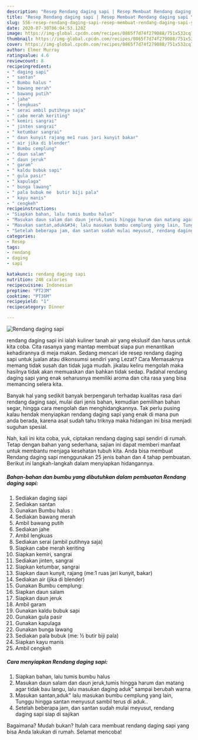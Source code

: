 ```yaml
---
description: "Resep Rendang daging sapi | Resep Membuat Rendang daging sapi Yang Sempurna"
title: "Resep Rendang daging sapi | Resep Membuat Rendang daging sapi Yang Sempurna"
slug: 556-resep-rendang-daging-sapi-resep-membuat-rendang-daging-sapi-yang-sempurna
date: 2020-07-30T06:04:53.128Z
image: https://img-global.cpcdn.com/recipes/0865f7d74f279088/751x532cq70/rendang-daging-sapi-foto-resep-utama.jpg
thumbnail: https://img-global.cpcdn.com/recipes/0865f7d74f279088/751x532cq70/rendang-daging-sapi-foto-resep-utama.jpg
cover: https://img-global.cpcdn.com/recipes/0865f7d74f279088/751x532cq70/rendang-daging-sapi-foto-resep-utama.jpg
author: Elmer Murray
ratingvalue: 4.6
reviewcount: 8
recipeingredient:
- " daging sapi"
- " santan"
- " Bumbu halus "
- " bawang merah"
- " bawang putih"
- " jahe"
- " lengkuas"
- " serai ambil putihnya saja"
- " cabe merah keriting"
- " kemiri sangrai"
- " jinten sangrai"
- " ketumbar sangrai"
- " daun kunyit rajang me1 ruas jari kunyit bakar"
- " air jika di blender"
- " Bumbu cemplung"
- " daun salam"
- " daun jeruk"
- " garam"
- " kaldu bubuk sapi"
- " gula pasir"
- " kapulaga"
- " bunga lawang"
- " pala bubuk me  butir biji pala"
- " kayu manis"
- " cengkeh"
recipeinstructions:
- "Siapkan bahan, lalu tumis bumbu halus"
- "Masukan daun salam dan daun jeruk,tumis hingga harum dan matang agar tidak bau langu, lalu masukan daging aduk&#34; sampai berubah warna"
- "Masukan santan,aduk&#34; lalu masukan bumbu cemplung yang lain, Tunggu hingga santan menyusut sambil terus di aduk.."
- "Setelah beberapa jam, dan santan sudah mulai meyusut, rendang daging sapi siap di sajikan"
categories:
- Resep
tags:
- rendang
- daging
- sapi

katakunci: rendang daging sapi 
nutrition: 248 calories
recipecuisine: Indonesian
preptime: "PT23M"
cooktime: "PT36M"
recipeyield: "1"
recipecategory: Dinner

---
```



![Rendang daging sapi](https://img-global.cpcdn.com/recipes/0865f7d74f279088/751x532cq70/rendang-daging-sapi-foto-resep-utama.jpg)


rendang daging sapi ini ialah kuliner tanah air yang ekslusif dan harus untuk kita coba. Cita rasanya yang mantap membuat siapa pun menantikan kehadirannya di meja makan.
Sedang mencari ide resep rendang daging sapi untuk jualan atau dikonsumsi sendiri yang Lezat? Cara Memasaknya memang tidak susah dan tidak juga mudah. jikalau keliru mengolah maka hasilnya tidak akan memuaskan dan bahkan tidak sedap. Padahal rendang daging sapi yang enak seharusnya memiliki aroma dan cita rasa yang bisa memancing selera kita.

Banyak hal yang sedikit banyak berpengaruh terhadap kualitas rasa dari rendang daging sapi, mulai dari jenis bahan, kemudian pemilihan bahan segar, hingga cara mengolah dan menghidangkannya. Tak perlu pusing kalau hendak menyiapkan rendang daging sapi yang enak di mana pun anda berada, karena asal sudah tahu triknya maka hidangan ini bisa menjadi suguhan spesial.




Nah, kali ini kita coba, yuk, ciptakan rendang daging sapi sendiri di rumah. Tetap dengan bahan yang sederhana, sajian ini dapat memberi manfaat untuk membantu menjaga kesehatan tubuh kita. Anda bisa membuat Rendang daging sapi menggunakan 25 jenis bahan dan 4 tahap pembuatan. Berikut ini langkah-langkah dalam menyiapkan hidangannya.

<!--inarticleads1-->

##### Bahan-bahan dan bumbu yang dibutuhkan dalam pembuatan Rendang daging sapi:

1. Sediakan  daging sapi
1. Sediakan  santan
1. Gunakan  Bumbu halus :
1. Sediakan  bawang merah
1. Ambil  bawang putih
1. Sediakan  jahe
1. Ambil  lengkuas
1. Sediakan  serai (ambil putihnya saja)
1. Siapkan  cabe merah keriting
1. Siapkan  kemiri, sangrai
1. Sediakan  jinten, sangrai
1. Siapkan  ketumbar, sangrai
1. Siapkan  daun kunyit, rajang (me:1 ruas jari kunyit, bakar)
1. Sediakan  air (jika di blender)
1. Gunakan  Bumbu cemplung:
1. Siapkan  daun salam
1. Siapkan  daun jeruk
1. Ambil  garam
1. Gunakan  kaldu bubuk sapi
1. Gunakan  gula pasir
1. Gunakan  kapulaga
1. Gunakan  bunga lawang
1. Sediakan  pala bubuk (me: ½ butir biji pala)
1. Siapkan  kayu manis
1. Ambil  cengkeh




<!--inarticleads2-->

##### Cara menyiapkan Rendang daging sapi:

1. Siapkan bahan, lalu tumis bumbu halus
1. Masukan daun salam dan daun jeruk,tumis hingga harum dan matang agar tidak bau langu, lalu masukan daging aduk&#34; sampai berubah warna
1. Masukan santan,aduk&#34; lalu masukan bumbu cemplung yang lain, Tunggu hingga santan menyusut sambil terus di aduk..
1. Setelah beberapa jam, dan santan sudah mulai meyusut, rendang daging sapi siap di sajikan




Bagaimana? Mudah bukan? Itulah cara membuat rendang daging sapi yang bisa Anda lakukan di rumah. Selamat mencoba!
